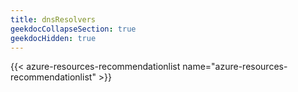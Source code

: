 ```yaml
---
title: dnsResolvers
geekdocCollapseSection: true
geekdocHidden: true
---
```


{{< azure-resources-recommendationlist name="azure-resources-recommendationlist" >}}
